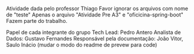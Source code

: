 Atividade dada pelo professor Thiago Favor ignorar os arquivos com nome de "teste" Apenas o arquivo "Atividade Pre A3" e "oficicina-spring-boot" Fazem parte do trabalho.

Papel de cada integrante do grupo
Tech Lead: Pedro Antero Analista de Dados: Gustavo Fernandes Responsável pela documentação: João Vitor, Saulo Inácio (mudar o modo do readme de prevew para code)
